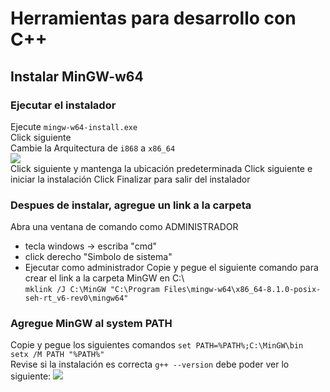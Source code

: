 # Herramientas para desarrollo con C++

## Instalar MinGW-w64  
### Ejecutar el instalador
Ejecute `mingw-w64-install.exe`  
Click siguiente  
Cambie la Arquitectura de `i868` a `x86_64`  
![](https://i.imgur.com/GnRorz7.png)  
Click siguiente y mantenga la ubicación predeterminada
Click siguiente e iniciar la instalación
Click Finalizar para salir del instalador
### Despues de instalar, agregue un link a la carpeta  
Abra una ventana de comando como ADMINISTRADOR
* tecla windows -> escriba "cmd"  
* click derecho "Simbolo de sistema"  
* Ejecutar como administrador
Copie y pegue el siguiente comando para crear el link a la carpeta MinGW en C:\  
`mklink /J C:\MinGW "C:\Program Files\mingw-w64\x86_64-8.1.0-posix-seh-rt_v6-rev0\mingw64"`  
### Agregue MinGW al system PATH   
Copie y pegue los siguientes comandos
`set PATH=%PATH%;C:\MinGW\bin`  
`setx /M PATH "%PATH%"`  
Revise si la instalación es correcta
`g++ --version` debe poder ver lo siguiente:
![](https://i.imgur.com/x4LidWQ.png)  
